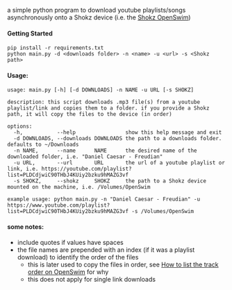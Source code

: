 a simple python program to download youtube playlists/songs asynchronously onto a Shokz device (i.e. the [Shokz OpenSwim](https://shokz.com/products/openswim))


#### Getting Started
```
pip install -r requirements.txt
python main.py -d <downloads folder> -n <name> -u <url> -s <Shokz path>
```

#### Usage:
```
usage: main.py [-h] [-d DOWNLOADS] -n NAME -u URL [-s SHOKZ]

description: this script downloads .mp3 file(s) from a youtube playlist/link and copies them to a folder. if you provide a Shokz path, it will copy the files to the device (in order)

options:
  -h,           --help                show this help message and exit
  -d DOWNLOADS, --downloads DOWNLOADS the path to a downloads folder. defaults to ~/Downloads
  -n NAME,      --name      NAME      the desired name of the downloaded folder, i.e. "Daniel Caesar - Freudian"
  -u URL,       --url       URL       the url of a youtube playlist or link, i.e. https://youtube.com/playlist?list=PLDCdjwiC90THbJ4KUiy2bzku9hMAZG3vf
  -s SHOKZ,     --shokz     SHOKZ     the path to a Shokz device mounted on the machine, i.e. /Volumes/OpenSwim

example usage: python main.py -n "Daniel Caesar - Freudian" -u https://www.youtube.com/playlist?list=PLDCdjwiC90THbJ4KUiy2bzku9hMAZG3vf -s /Volumes/OpenSwim
```

#### some notes:
- include quotes if values have spaces
- the file names are prepended with an index (if it was a playlist download) to identify the order of the files
  - this is later used to copy the files in order, see [How to list the track order on OpenSwim](https://intl.help.shokz.com/s/article/How-to-list-the-track-order-on-OpenSwim-formerly-Xtrainerz-17) for why
  - this does not apply for single link downloads